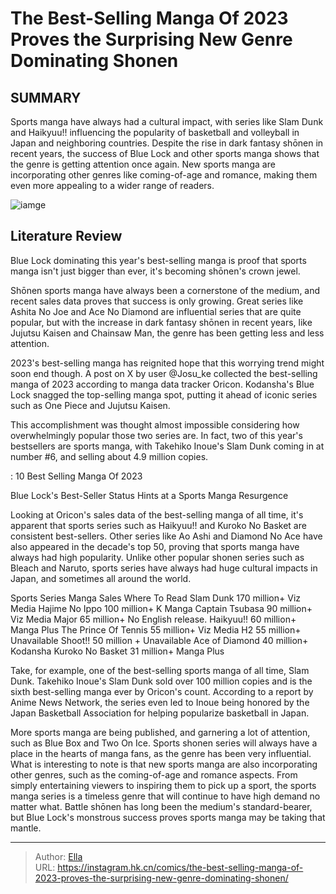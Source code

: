 # The Best-Selling Manga Of 2023 Proves the Surprising New Genre Dominating Shonen


## SUMMARY 



  Sports manga have always had a cultural impact, with series like Slam Dunk and Haikyuu!! influencing the popularity of basketball and volleyball in Japan and neighboring countries.   Despite the rise in dark fantasy shōnen in recent years, the success of Blue Lock and other sports manga shows that the genre is getting attention once again.   New sports manga are incorporating other genres like coming-of-age and romance, making them even more appealing to a wider range of readers.  

![iamge](https://static1.srcdn.com/wordpress/wp-content/uploads/2023/12/haikyuu-slam-dunk-and-hajime-no-ippo.jpg)

## Literature Review

Blue Lock dominating this year&#39;s best-selling manga is proof that sports manga isn&#39;t just bigger than ever, it&#39;s becoming shōnen&#39;s crown jewel.




Shōnen sports manga have always been a cornerstone of the medium, and recent sales data proves that success is only growing. Great series like Ashita No Joe and Ace No Diamond are influential series that are quite popular, but with the increase in dark fantasy shōnen in recent years, like Jujutsu Kaisen and Chainsaw Man, the genre has been getting less and less attention.




2023&#39;s best-selling manga has reignited hope that this worrying trend might soon end though. A post on X by user @Josu_ke collected the best-selling manga of 2023 according to manga data tracker Oricon. Kodansha&#39;s Blue Lock snagged the top-selling manga spot, putting it ahead of iconic series such as One Piece and Jujutsu Kaisen. 


 

This accomplishment was thought almost impossible considering how overwhelmingly popular those two series are. In fact, two of this year&#39;s bestsellers are sports manga, with Takehiko Inoue&#39;s Slam Dunk coming in at number #6, and selling about 4.9 million copies.

 : 10 Best Selling Manga Of 2023


 Blue Lock&#39;s Best-Seller Status Hints at a Sports Manga Resurgence 
         




Looking at Oricon&#39;s sales data of the best-selling manga of all time, it&#39;s apparent that sports series such as Haikyuu!! and Kuroko No Basket are consistent best-sellers. Other series like Ao Ashi and Diamond No Ace have also appeared in the decade&#39;s top 50, proving that sports manga have always had high popularity. Unlike other popular shonen series such as Bleach and Naruto, sports series have always had huge cultural impacts in Japan, and sometimes all around the world.

 Sports Series  Manga Sales  Where To Read   Slam Dunk  170 million&#43;  Viz Media   Hajime No Ippo  100 million&#43;  K Manga   Captain Tsubasa  90 million&#43;  Viz Media   Major  65 million&#43;  No English release.   Haikyuu!!  60 million&#43;  Manga Plus   The Prince Of Tennis  55 million&#43;  Viz Media   H2  55 million&#43;  Unavailable   Shoot!!  50 million &#43;  Unavailable   Ace of Diamond  40 million&#43;  Kodansha   Kuroko No Basket  31 million&#43;  Manga Plus   






Take, for example, one of the best-selling sports manga of all time, Slam Dunk. Takehiko Inoue&#39;s Slam Dunk sold over 100 million copies and is the sixth best-selling manga ever by Oricon&#39;s count. According to a report by Anime News Network, the series even led to Inoue being honored by the Japan Basketball Association for helping popularize basketball in Japan.

         

More sports manga are being published, and garnering a lot of attention, such as Blue Box and Two On Ice. Sports shonen series will always have a place in the hearts of manga fans, as the genre has been very influential. What is interesting to note is that new sports manga are also incorporating other genres, such as the coming-of-age and romance aspects. From simply entertaining viewers to inspiring them to pick up a sport, the sports manga series is a timeless genre that will continue to have high demand no matter what. Battle shōnen has long been the medium&#39;s standard-bearer, but Blue Lock&#39;s monstrous success proves sports manga may be taking that mantle.






---

> Author: [Ella](https://instagram.hk.cn/)  
> URL: https://instagram.hk.cn/comics/the-best-selling-manga-of-2023-proves-the-surprising-new-genre-dominating-shonen/  

